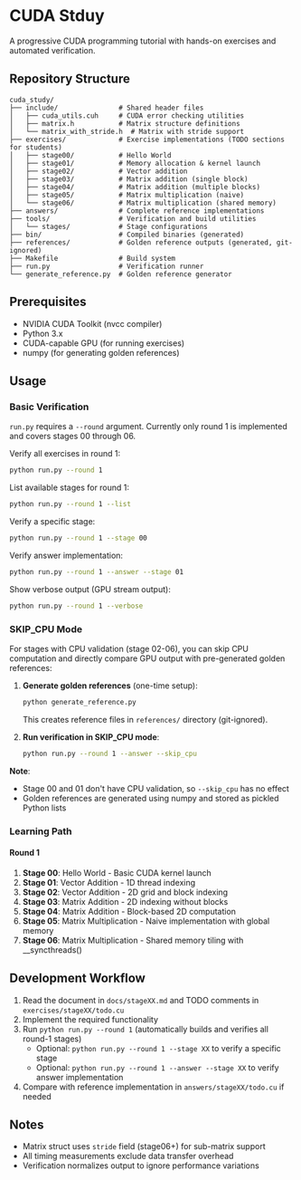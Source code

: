 # CUDA Stduy

A progressive CUDA programming tutorial with hands-on exercises and automated verification.

## Repository Structure

```
cuda_study/
├── include/               # Shared header files
│   ├── cuda_utils.cuh     # CUDA error checking utilities
│   ├── matrix.h           # Matrix structure definitions
│   └── matrix_with_stride.h  # Matrix with stride support
├── exercises/             # Exercise implementations (TODO sections for students)
│   ├── stage00/           # Hello World
│   ├── stage01/           # Memory allocation & kernel launch
│   ├── stage02/           # Vector addition
│   ├── stage03/           # Matrix addition (single block)
│   ├── stage04/           # Matrix addition (multiple blocks)
│   ├── stage05/           # Matrix multiplication (naive)
│   └── stage06/           # Matrix multiplication (shared memory)
├── answers/               # Complete reference implementations
├── tools/                 # Verification and build utilities
│   └── stages/            # Stage configurations
├── bin/                   # Compiled binaries (generated)
├── references/            # Golden reference outputs (generated, git-ignored)
├── Makefile               # Build system
├── run.py                 # Verification runner
└── generate_reference.py  # Golden reference generator
```

## Prerequisites

- NVIDIA CUDA Toolkit (nvcc compiler)
- Python 3.x
- CUDA-capable GPU (for running exercises)
- numpy (for generating golden references)

## Usage

### Basic Verification

`run.py` requires a `--round` argument. Currently only round 1 is implemented and covers stages 00 through 06.

Verify all exercises in round 1:

```bash
python run.py --round 1
```

List available stages for round 1:

```bash
python run.py --round 1 --list
```

Verify a specific stage:

```bash
python run.py --round 1 --stage 00
```

Verify answer implementation:

```bash
python run.py --round 1 --answer --stage 01
```

Show verbose output (GPU stream output):

```bash
python run.py --round 1 --verbose
```

### SKIP_CPU Mode

For stages with CPU validation (stage 02-06), you can skip CPU computation and directly compare GPU output with pre-generated golden references:

1. **Generate golden references** (one-time setup):
   ```bash
   python generate_reference.py
   ```
   This creates reference files in `references/` directory (git-ignored).

2. **Run verification in SKIP_CPU mode**:
   ```bash
   python run.py --round 1 --answer --skip_cpu
   ```

**Note**:
- Stage 00 and 01 don't have CPU validation, so `--skip_cpu` has no effect
- Golden references are generated using numpy and stored as pickled Python lists

### Learning Path

#### Round 1

1. **Stage 00**: Hello World - Basic CUDA kernel launch
2. **Stage 01**: Vector Addition - 1D thread indexing
3. **Stage 02**: Vector Addition - 2D grid and block indexing
4. **Stage 03**: Matrix Addition - 2D indexing without blocks
5. **Stage 04**: Matrix Addition - Block-based 2D computation
6. **Stage 05**: Matrix Multiplication - Naive implementation with global memory
7. **Stage 06**: Matrix Multiplication - Shared memory tiling with __syncthreads()

## Development Workflow

1. Read the document in `docs/stageXX.md` and TODO comments in `exercises/stageXX/todo.cu`
2. Implement the required functionality
3. Run `python run.py --round 1` (automatically builds and verifies all round-1 stages)
   - Optional: `python run.py --round 1 --stage XX` to verify a specific stage
   - Optional: `python run.py --round 1 --answer --stage XX` to verify answer implementation
4. Compare with reference implementation in `answers/stageXX/todo.cu` if needed

## Notes

- Matrix struct uses `stride` field (stage06+) for sub-matrix support
- All timing measurements exclude data transfer overhead
- Verification normalizes output to ignore performance variations
